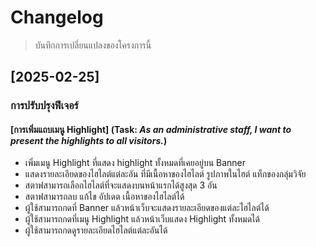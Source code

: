 # Changelog

> บันทึกการเปลี่ยนแปลงของโครงการนี้

## **[2025-02-25]**

### การปรับปรุงฟีเจอร์

#### [การเพิ่มแถบเมนู Highlight] (Task: *As an administrative staff, I want to present the highlights to all visitors.*)
- เพิ่มเมนู Highlight ที่แสดง highlight ทั้งหมดที่เคยอยู่บน Banner
- แสดงรายละเอียดของไฮไลต์แต่ละอัน ที่มีเนื้อหาของไฮไลต์ รูปภาพในไฮต์ แท็กของกลุ่มวิจัย 
- สตาฟสามารถเลือกไฮไลต์ที่จะแสดงบนหน้าแรกได้สูงสุด 3 อัน
- สตาฟสามารถลบ แก้ไข อัปเดต เนื้อหาของไฮไลต์ได้
- ผู้ใช้สามารถกดที่ Banner แล้วหน้าเว็บจะแสดงรายละเอียดของแต่ละไฮไลต์ได้
- ผู้ใช้สามารถกดที่เมนู Highlight แล้วหน้าเว็บแสดง Highlight ทั้งหมดได้
- ผู้ใช้สามารถกดดูรายละเอียดไฮไลต์แต่ละอันได้

